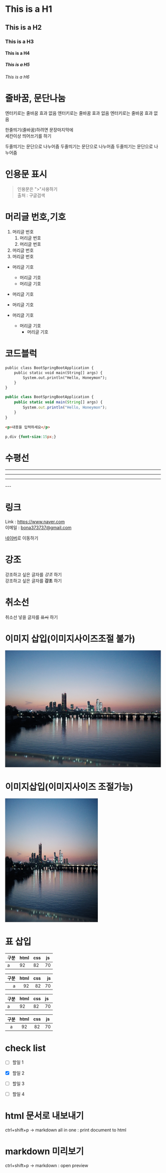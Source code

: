 # This is a H1
## This is a H2
### This is a H3
#### This is a H4
##### This is a H5
###### This is a H6

# 줄바꿈, 문단나눔
엔터키로는 줄바꿈 효과 없음
엔터키로는 줄바꿈 효과 없음
엔터키로는 줄바꿈 효과 없음

한줄띄기(줄바꿈)하려면 문장마지막에   
세칸이상 띄어쓰기를 하기   

두줄띄기는 문단으로 나누어줌
두줄띄기는 문단으로 나누어줌
두줄띄기는 문단으로 나누어줌


# 인용문 표시
>인용문은 ">"사용하기   
>출처 : 구글검색


# 머리글 번호,기호
1. 머리글 번호
   1. 머리글 번호
   2. 머리글 번호
2. 머리글 번호
3. 머리글 번호

- 머리글 기호
  - 머리글 기호
  - 머리글 기호
- 머리글 기호
- 머리글 기호


- 머리글 기호
  + 머리글 기호
    * 머리글 기호

# 코드블럭
```
public class BootSpringBootApplication {
    public static void main(String[] args) {
        System.out.println("Hello, Honeymon");
    }
}
```

```javascript
public class BootSpringBootApplication {
    public static void main(String[] args) {
        System.out.println("Hello, Honeymon");
    }
}
```

```html
<p>내용을 입력하세요</p>
```

```css
p,div {font-size:15px;}
```


# 수평선
<hr/>
<hr/>
<hr/>
---

# 링크
Link : <https://www.naver.com>   
이메일 : <bona373737@gmail.com>

[네이버](https://www.naver.com)로 이동하기


# 강조 
강조하고 싶은 글자를 *강조* 하기   
강조하고 싶은 글자를 **강조** 하기   


# 취소선
취소선 넣을 글자를 ~~표시~~ 하기   

# 이미지 삽입(이미지사이즈조절 불가)
![아이콘](image.jpg)

# 이미지삽입(이미지사이즈 조절가능)
<img src="./image.jpg" width="300" height="400">

# 표 삽입
|구분| html | css | js | 
|--|--|--|--|
| a | 92| 82| 70|

|구분| html | css | js | 
|--:|--:|--:|--:|
| a | 92| 82| 70|

|구분| html | css | js | 
|:--|:--|:--|:--|
| a | 92| 82| 70|

|구분| html | css | js | 
|:--:|:--:|:--:|:--:|
| a | 92| 82| 70|

# check list
- [ ] 할일 1
- [x] 할일 2
- [ ] 할일 3
- [ ] 할일 4


# html 문서로 내보내기 
ctrl+shift+p  -> markdown all in one : print document to html

# markdown 미리보기 
ctrl+shift+p  -> markdown : open preview